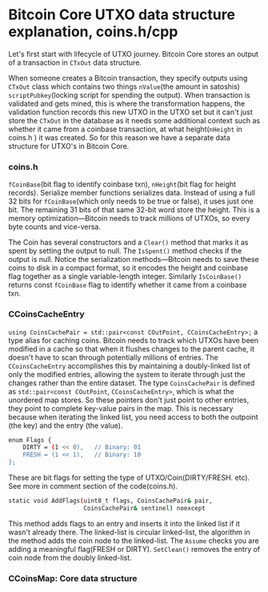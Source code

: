 # Bitcoin Core UTXO data structure explanation, coins.h/cpp

Let's first start with lifecycle of UTXO journey. Bitcoin Core stores an output of a transaction in `CTxOut` data structure. 

When someone creates a Bitcoin transaction, they specify outputs using `CTxOut` class which contains two things `nValue`(the amount in satoshis)
`scriptPubkey`(locking script for spending the output). When transaction is validated and gets mined, this is where the transformation happens, the validation 
function records this new UTXO in the UTXO set but it can't just store the `CTxOut` in the database as it needs some additional context such as whether it came 
from a coinbase transaction, at what height(`nHeight` in coins.h ) it was created. So for this reason we have a separate data structure for UTXO's in Bitcoin Core.

### coins.h
`fCoinBase`(bit flag to identify coinbase txn), `nHeight`(bit flag for height records). Serialize member functions serializes data. Instead of using a full 
32 bits for `fCoinBase`(which only needs to be true or false), it uses just one bit. The remaining 31 bits of that same 32-bit word store the height. 
This is a memory optimization—Bitcoin needs to track millions of UTXOs, so every byte counts and vice-versa.

The Coin has several constructors and a `Clear()` method that marks it as spent by setting the output to null. 
The `IsSpent()` method checks if the output is null. Notice the serialization methods—Bitcoin needs to save these coins to disk in a compact format, 
so it encodes the height and coinbase flag together as a single variable-length integer. Similarly `IsCoinBase()` returns const `fCoinBase` flag to identify whether
it came from a coinbase txn.

### CCoinsCacheEntry

`using CoinsCachePair = std::pair<const COutPoint, CCoinsCacheEntry>;` a type alias for caching coins. Bitcoin needs to track 
which UTXOs have been modified in a cache so that when it flushes changes to the parent cache, it doesn't have to scan through potentially millions of 
entries. The `CCoinsCacheEntry` accomplishes this by maintaining a doubly-linked list of only the modified entries, allowing the system to iterate through 
just the changes rather than the entire dataset. The type `CoinsCachePair` is defined as `std::pair<const COutPoint`, `CCoinsCacheEntry>`, which is 
what the unordered map stores. So these pointers don't just point to other entries, they point to complete key-value pairs in the map. 
This is necessary because when iterating the linked list, you need access to both the outpoint (the key) and the entry (the value).

```bash
enum Flags {
    DIRTY = (1 << 0),   // Binary: 01
    FRESH = (1 << 1),   // Binary: 10
};
```
These are bit flags for setting the type of UTXO/Coin(DIRTY/FRESH. etc). See more in comment section of the code(coins.h).

```bash
static void AddFlags(uint8_t flags, CoinsCachePair& pair, 
                     CoinsCachePair& sentinel) noexcept
```
This method adds flags to an entry and inserts it into the linked list if it wasn't already there. The linked-list is circular linked-list, the algorithm in the
method adds the coin node to the linked-list. The `Assume` checks you are adding a meaningful flag(FRESH or DIRTY). `SetClean()` removes the entry of coin node from
the doubly linked-list. 

### CCoinsMap: Core data structure
<!--TODO-->

























